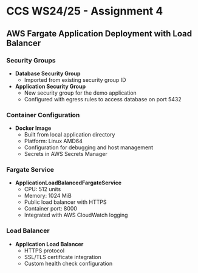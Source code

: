 # CCS WS24/25 - Assignment 4

## AWS Fargate Application Deployment with Load Balancer

### Security Groups
- **Database Security Group**
    - Imported from existing security group ID
- **Application Security Group**
    - New security group for the demo application
    - Configured with egress rules to access database on port 5432

### Container Configuration
- **Docker Image**
    - Built from local application directory
    - Platform: Linux AMD64
    - Configuration for debugging and host management
    - Secrets in AWS Secrets Manager

### Fargate Service
- **ApplicationLoadBalancedFargateService**
    - CPU: 512 units
    - Memory: 1024 MiB
    - Public load balancer with HTTPS
    - Container port: 8000
    - Integrated with AWS CloudWatch logging

### Load Balancer
- **Application Load Balancer**
    - HTTPS protocol
    - SSL/TLS certificate integration
    - Custom health check configuration
